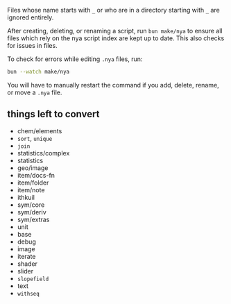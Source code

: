 Files whose name starts with `_` or who are in a directory starting with `_` are
ignored entirely.

After creating, deleting, or renaming a script, run `bun make/nya` to ensure all
files which rely on the nya script index are kept up to date. This also checks
for issues in files.

To check for errors while editing `.nya` files, run:

```sh
bun --watch make/nya
```

You will have to manually restart the command if you add, delete, rename, or
move a `.nya` file.

## things left to convert

- chem/elements
- `sort`, `unique`
- `join`
- statistics/complex
- statistics
- geo/image
- item/docs-fn
- item/folder
- item/note
- ithkuil
- sym/core
- sym/deriv
- sym/extras
- unit
- base
- debug
- image
- iterate
- shader
- slider
- `slopefield`
- text
- `withseq`
